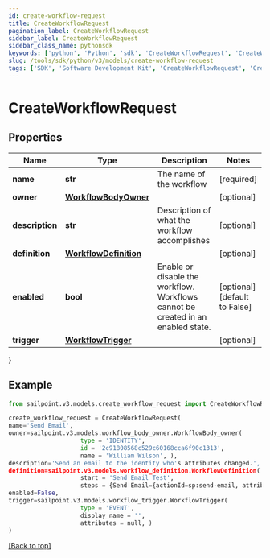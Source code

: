 ```yaml
---
id: create-workflow-request
title: CreateWorkflowRequest
pagination_label: CreateWorkflowRequest
sidebar_label: CreateWorkflowRequest
sidebar_class_name: pythonsdk
keywords: ['python', 'Python', 'sdk', 'CreateWorkflowRequest', 'CreateWorkflowRequest'] 
slug: /tools/sdk/python/v3/models/create-workflow-request
tags: ['SDK', 'Software Development Kit', 'CreateWorkflowRequest', 'CreateWorkflowRequest']
---
```


# CreateWorkflowRequest


## Properties

Name | Type | Description | Notes
------------ | ------------- | ------------- | -------------
**name** | **str** | The name of the workflow | [required]
**owner** | [**WorkflowBodyOwner**](workflow-body-owner) |  | [optional] 
**description** | **str** | Description of what the workflow accomplishes | [optional] 
**definition** | [**WorkflowDefinition**](workflow-definition) |  | [optional] 
**enabled** | **bool** | Enable or disable the workflow.  Workflows cannot be created in an enabled state. | [optional] [default to False]
**trigger** | [**WorkflowTrigger**](workflow-trigger) |  | [optional] 
}

## Example

```python
from sailpoint.v3.models.create_workflow_request import CreateWorkflowRequest

create_workflow_request = CreateWorkflowRequest(
name='Send Email',
owner=sailpoint.v3.models.workflow_body_owner.WorkflowBody_owner(
                    type = 'IDENTITY', 
                    id = '2c91808568c529c60168cca6f90c1313', 
                    name = 'William Wilson', ),
description='Send an email to the identity who's attributes changed.',
definition=sailpoint.v3.models.workflow_definition.WorkflowDefinition(
                    start = 'Send Email Test', 
                    steps = {Send Email={actionId=sp:send-email, attributes={body=This is a test, from=sailpoint@sailpoint.com, recipientId.$=$.identity.id, subject=test}, nextStep=success, selectResult=null, type=ACTION}, success={type=success}}, ),
enabled=False,
trigger=sailpoint.v3.models.workflow_trigger.WorkflowTrigger(
                    type = 'EVENT', 
                    display_name = '', 
                    attributes = null, )
)

```
[[Back to top]](#) 


